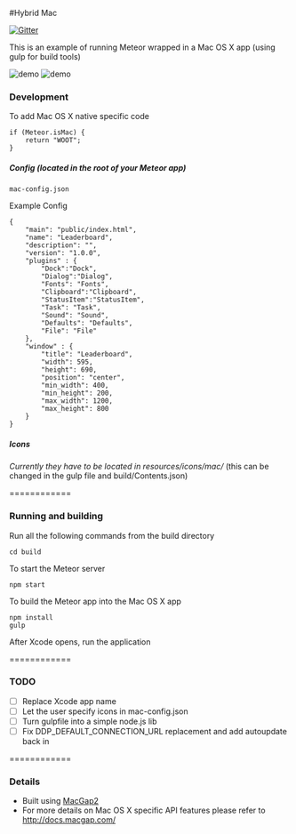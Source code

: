 #Hybrid Mac

[![Gitter](https://badges.gitter.im/Join%20Chat.svg)](https://gitter.im/meteorhybrid/platform?utm_source=badge&utm_medium=badge&utm_campaign=pr-badge)

This is an example of running Meteor wrapped in a Mac OS X app (using gulp for build tools)

![demo](http://i.imgur.com/EnpM8fG.png)
![demo](http://i.imgur.com/xvkbbrA.png)

### Development

To add Mac OS X native specific code
```
if (Meteor.isMac) {
	return "WOOT";
}
```

##### Config (located in the root of your Meteor app)
`mac-config.json`

Example Config
```
{
	"main": "public/index.html",
	"name": "Leaderboard",
	"description": "",
	"version": "1.0.0",
	"plugins" : {
		"Dock":"Dock",
		"Dialog":"Dialog",
		"Fonts": "Fonts",
		"Clipboard":"Clipboard",
		"StatusItem":"StatusItem",
		"Task": "Task",
		"Sound": "Sound",
		"Defaults": "Defaults",
		"File": "File"
	},
	"window" : {
		"title": "Leaderboard",
		"width": 595,
		"height": 690,
		"position": "center",
		"min_width": 400,
		"min_height": 200,
		"max_width": 1200,
		"max_height": 800
	}
}
```

##### Icons 
*Currently they have to be located in resources/icons/mac/*
(this can be changed in the gulp file and build/Contents.json)

============

### Running and building

Run all the following commands from the build directory
```
cd build
```

To start the Meteor server
```
npm start
```

To build the Meteor app into the Mac OS X app
```
npm install
gulp
```

After Xcode opens, run the application

============

### TODO

* [ ] Replace Xcode app name
* [ ] Let the user specify icons in mac-config.json
* [ ] Turn gulpfile into a simple node.js lib
* [ ] Fix DDP_DEFAULT_CONNECTION_URL replacement and add autoupdate back in

============

### Details

* Built using [MacGap2](https://github.com/MacGapProject/MacGap2)
* For more details on Mac OS X specific API features please refer to http://docs.macgap.com/
